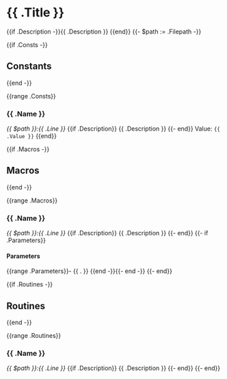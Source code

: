 # {{ .Title }}

{{if .Description -}}{{ .Description }}
{{end}}
{{- $path := .Filepath -}}

{{if .Consts -}}
## Constants
{{end -}}

{{range .Consts}}
### {{ .Name }}

_{{ $path }}:{{ .Line }}_
{{if .Description}}
{{ .Description }}
{{- end}}
Value: `{{ .Value }}`
{{end}}

{{if .Macros -}}
## Macros
{{end -}}

{{range .Macros}}
### {{ .Name }}

_{{ $path }}:{{ .Line }}_
{{if .Description}}
{{ .Description }}
{{- end}}
{{- if .Parameters}}
#### Parameters
{{range .Parameters}}- {{ . }}
{{end -}}{{- end -}}
{{- end}}

{{if .Routines -}}
## Routines
{{end -}}

{{range .Routines}}
### {{ .Name }}

_{{ $path }}:{{ .Line }}_
{{if .Description}}
{{ .Description }}
{{- end}}
{{- end}}
